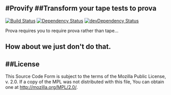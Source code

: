 #Provify
##Transform your tape tests to prova
---
[![Build Status](https://travis-ci.org/TheAlphaNerd/provify.svg?branch=master)](https://travis-ci.org/TheAlphaNerd/provify) [![Dependency Status](https://david-dm.org/TheAlphaNerd/provify.svg)](https://david-dm.org/TheAlphaNerd/provify) [![devDependency Status](https://david-dm.org/TheAlphaNerd/provify/dev-status.svg)](https://david-dm.org/TheAlphaNerd/provify#info=devDependencies)

Prova requires you to require prova rather than tape...

How about we just don't do that.
---
##License
---
This Source Code Form is subject to the terms of the Mozilla Public
License, v. 2.0. If a copy of the MPL was not distributed with this
file, You can obtain one at http://mozilla.org/MPL/2.0/.